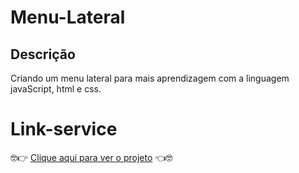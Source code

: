 # Menu-Lateral

## Descrição

Criando um menu lateral para mais aprendizagem com a linguagem javaScript, html e css.

# Link-service

🤓👉 [Clique aqui para ver o projeto](https://menu-lateral-nine.vercel.app/) 👈🤓
